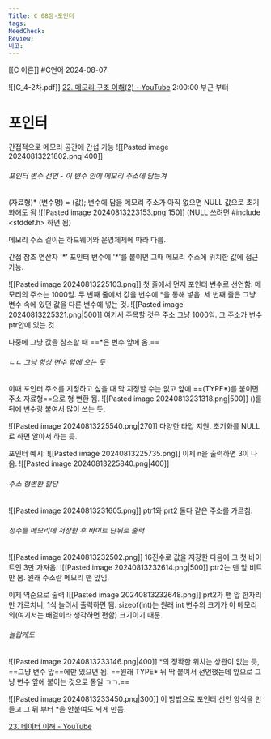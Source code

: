 ```yaml
---
Title: C 08장-포인터
tags: 
NeedCheck: 
Review: 
비고:
---
```

[[C 이론]]
#C언어
2024-08-07


![[C_4-2차.pdf]]
[22. 메모리 구조 이해(2) - YouTube](https://www.youtube.com/watch?v=kJrzPKRFxBU)
2:00:00 부근 부터
# 포인터
간접적으로 메모리 공간에 간섭 가능
![[Pasted image 20240813221802.png|400]]

###### 포인터 변수 선언 - 이 변수 안에 메모리 주소에 담는겨
(자료형)*  (변수명)  =  (값);
변수에 담을 메모리 주소가 아직 없으면 NULL 값으로 초기화해도 됨
![[Pasted image 20240813223153.png|150]]
(NULL 쓰려면 \#include <stddef.h> 하면 됨)

메모리 주소 길이는 하드웨어와 운영체제에 따라 다름.

간접 참조 연산자 '\*\'
포인터 변수에  '\*'를 붙이면 그때 메모리 주소에 위치한 값에 접근 가능.

![[Pasted image 20240813225103.png]]
첫 줄에서 먼저 포인터 변수르 선언함. 메모리의 주소는 1000임.
두 번째 줄에서 값을 변수에 \*을 통해 넣음.
세 번째 줄은 그냥 변수 속에 있던 값을 다른 변수에 넣는 것.
![[Pasted image 20240813225321.png|500]]
여기서 주목할 것은 주소 그냥 1000임. 그 주소가 변수 ptr안에 있는 것.

나중에 그냥 값을 참조할 때 ==\*은 변수 앞에 옴.==
###### ㄴㄴ 그냥 항상 변수 앞에 오는 듯

이때 포인터 주소를 지정하고 싶을 때 막 지정할 수는 없고
앞에 ==(TYPE*)를 붙이면 주소 자료형==으로 형 변환 됨.
![[Pasted image 20240813231318.png|500]]
()를 뒤에 변수랑 붙여서 많이 쓰는 듯.

![[Pasted image 20240813225540.png|270]]
다양한 타입 지원. 초기화를 NULL로 하면 알아서 하는 듯.

포인터 예시:
![[Pasted image 20240813225735.png]]
이제 n을 출력하면 3이 나옴.
![[Pasted image 20240813225840.png|400]]

###### 주소 형변환 할당
![[Pasted image 20240813231605.png]]
ptr1와 prt2 둘다 같은 주소를 가르침.

###### 정수를 메모리에 저장한 후 바이트 단위로 출력
![[Pasted image 20240813232502.png]]
16진수로 값을 저장한 다음에
그 첫 바이트인 3만 가져옴.
![[Pasted image 20240813232614.png|500]]
ptr2는 맨 앞 비트만 봄. 원래 주소란 메모리 맨 앞임.

이제 역순으로 출력
![[Pasted image 20240813232648.png]]
prt2가 맨 앞 한자리만 가르치니, 1식 늘려서 출력하면 됨. 
sizeof(int)는 원래 int 변수의 크기가 이 메모리의(여기서는 배열이라 생각하면 편함) 크기이기 때문.

###### 놀랍게도
![[Pasted image 20240813233146.png|400]]
\*의 정확한 위치는 상관이 없는 듯, ==그냥 변수 앞==에만 있으면 됨.
==원래 TYPE* 뒤 딱 붙여서 선언했는데 앞으로 그냥 변수 앞에 붙이는 것으로 통일 ㄱㄱ.==


![[Pasted image 20240813233450.png|300]]
이 방법으로 포인터 선언 양식을 만들고 그 뒤 부터 \*을 안붙여도 되게 만듬.

[23. 데이터 이해 - YouTube](https://www.youtube.com/watch?v=8JPyonjEAoE)
